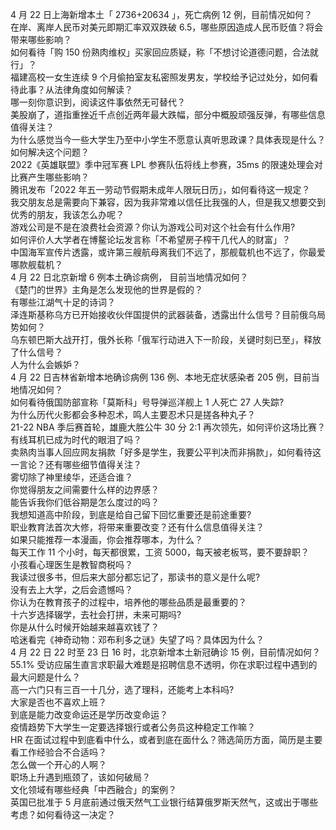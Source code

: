 4 月 22 日上海新增本土「 2736+20634 」，死亡病例 12 例，目前情况如何？  
在岸、离岸人民币对美元即期汇率双双跌破 6.5，哪些原因造成人民币贬值？将会带来哪些影响？  
如何看待「购 150 份熟肉维权」买家回应质疑，称「不想讨论道德问题，合法就行」？  
福建高校一女生连续 9 个月偷拍室友私密照发男友，学校给予记过处分，如何看待此事？从法律角度如何解读？  
哪一刻你意识到，阅读这件事依然无可替代？  
美股崩了，道指重挫近千点创近两年最大跌幅，部分中概股顽强反弹，有哪些信息值得关注？  
为什么感觉当今一些大学生乃至中小学生不愿意认真听思政课？具体表现是什么？如何解决这个问题？  
2022《英雄联盟》季中冠军赛 LPL 参赛队伍将线上参赛，35ms 的限速处理会对比赛产生哪些影响？  
腾讯发布「2022 年五一劳动节假期未成年人限玩日历」，如何看待这一规定？  
我交朋友总是需要向下兼容，因为我非常难以信任比我强的人，但是我又想要交到优秀的朋友，我该怎么办呢？  
游戏公司是不是在浪费社会资源？你认为游戏公司对这个社会有什么作用?  
如何评价人大学者在博鳌论坛发言称「不希望房子榨干几代人的财富」？  
中国海军宣传片透露，或许第三艘航母离我们不远了，那舰载机也不远了，你最爱哪款舰载机？  
4 月 22 日北京新增 6 例本土确诊病例， 目前当地情况如何？  
《楚门的世界》主角是怎么发现他的世界是假的？  
有哪些江湖气十足的诗词？  
泽连斯基称乌方已开始接收伙伴国提供的武器装备，透露出什么信号？目前俄乌局势如何？  
乌东顿巴斯大战开打，俄外长称「俄军行动进入下一阶段，关键时刻已至」，释放了什么信号？  
人为什么会嫉妒？  
4 月 22 日吉林省新增本地确诊病例 136 例、本地无症状感染者 205 例，目前当地情况如何？  
如何看待俄国防部宣称「莫斯科」号导弹巡洋舰上 1 人死亡 27 人失踪?  
为什么历代火影都会多种忍术，鸣人主要忍术只是搓各种丸子？  
21-22 NBA 季后赛首轮，雄鹿大胜公牛 30 分 2:1 再次领先，如何评价这场比赛？  
有线耳机已成为时代的眼泪了吗？  
卖熟肉当事人回应网友捐款「好多是学生，我要公平判决而非捐款」，如何看待这一言论？还有哪些细节值得关注？  
雾切除了神里绫华，还适合谁？  
你觉得朋友之间需要什么样的边界感？  
能告诉我你们低谷期是怎么度过的吗？  
我想知道高中阶段，到底是给自己留下回忆重要还是前途重要?  
职业教育法首次大修，将带来重要改变？还有什么信息值得关注？  
如果只能推荐一本漫画，你会推荐哪本，为什么？  
每天工作 11 个小时，每天都很累，工资 5000，每天被老板骂，要不要辞职？  
小孩看心理医生是教智商税吗？  
我读过很多书，但后来大部分都忘记了，那读书的意义是什么呢?  
没有去上大学，之后会遗憾吗？  
你认为在教育孩子的过程中，培养他的哪些品质是最重要的？  
十六岁选择辍学，去社会打拼，未来可期吗?  
你是从什么时候开始越来越喜欢钱了？  
哈迷看完《神奇动物：邓布利多之谜》失望了吗？具体因为什么？  
4 月 22 日 22 时至 23 日 16 时，北京新增本土新冠确诊 15 例，目前情况如何？  
55.1% 受访应届生直言求职最大难题是招聘信息不透明，你在求职过程中遇到的最大问题是什么？  
高一六门只有三百一十几分，选了理科，还能考上本科吗?  
大家是否也不喜欢上班？  
到底是能力改变命运还是学历改变命运？  
疫情趋势下大学生一定要选择银行或者公务员这种稳定工作嘛？  
HR 在面试过程中到底看中什么，或者到底在面什么？筛选简历方面，简历是主要看工作经验合不合适吗？  
怎么做一个开心的人啊？  
职场上升遇到瓶颈了，该如何破局？  
文化领域有哪些经典「中西融合」的案例？  
英国已批准于 5 月底前通过俄天然气工业银行结算俄罗斯天然气，这或出于哪些考虑？如何看待这一决定？  
